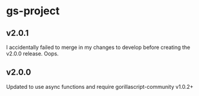 # gs-project

## v2.0.1

I accidentally failed to merge in my changes to develop before creating the v2.0.0 release. Oops.

## v2.0.0

Updated to use async functions and require gorillascript-community v1.0.2+